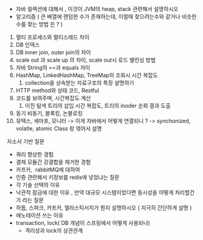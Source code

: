 -   자바 컬렉션에 대해서 , 이것이 JVM의 heap, stack 관련해서 설명하시오
-   알고리즘 ( 큰 배열에 랜덤한 수가 존재하는데, 이럴때 찾으려는수와 같거나 비슷한 수를 찾는 방법 은 ? )

1.  멀티 프로세스와 멀티스레드 차이
2.  DB 인덱스
3.  DB inner join, outer join의 차이
4.  scale out 과 scale up 의 차이, scale out시 로드 밸런싱 방법
5.  자바 String의 ==과 equals 차이
6.  HashMap, LinkedHashMap, TreeMap의 조회시 시간 복잡도
	1. collection을 상속받는 자료구조의 특징 설명하기 
7.  HTTP method와 상태 코드, Restful
8.  코드를 보여주며, 시간복잡도 계산
	1.  이진 탐색 트리의 삽입 시간 복잡도, 트리의 inoder 순회 결과 도출
9. 동기 비동기, 블록킹, 논블로킹
10.  뮤텍스, 세마포, 모니터 -> 이게 자바에서 어떻게 연결되니 ? -> synchonized, volatle, atomic Class 랑 엮어서 설명 


자소서 기반 질문  

-   쿼리 향상한 경험
-   결제 모듈간 강결합을 제거한 경험
-   카프카,  rabbitMQ에 대하여
-   인증 관련해서 키정보를 redis에 넣었냐는 질문
-   각 기술 선택의 이유
-   낙관적 잠금에 대한 이유 , 만약 대규모 시스템이었다면 동시성을 어떻게 처리할건가 라는 질문
-   하둡, 스파크, 카프카, 엘라스틱서치가 뭔지 설명하시오 ( 지극히 간단하게 설명 )
-  애노테이션 쓰는 이유
-  transaction, lock( DB 개념이 스프링에서 어떻게 사용되나)
	- 격리성과 lock의 상관관계

